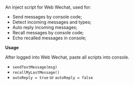 An inject script for Web Wechat, used for:

- Send messages by console code;
- Detect incoming messages and types;
- Auto reply incoming messages;
- Recall messages by console code;
- Echo recalled messages in console;

__Usage__

After logged into Web Wechat, paste all scripts into console.

- `sendTextMessage(msg)`
- `recallMyLastMessage()`
- `autoReply = true` or `autoReply = false`
